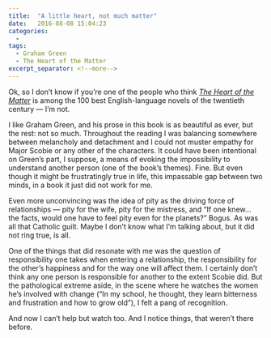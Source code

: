 ```yaml
---
title:  "A little heart, not much matter"
date:   2016-08-08 15:04:23
categories:
  -
tags:
  - Graham Green
  - The Heart of the Matter
excerpt_separator: <!--more-->
---
```

Ok, so I don’t know if you’re one of the people who think *[The Heart of the Matter](http://amzn.to/2bQNEFN)* is among the 100 best English-language novels of the twentieth century — I’m not.<!--more-->

I like Graham Green, and his prose in this book is as beautiful as ever, but the rest: not so much. Throughout the reading I was balancing somewhere between melancholy and detachment and I could not muster empathy for Major Scobie or any other of the characters. It could have been intentional on Green’s part, I suppose, a means of evoking the impossibility to understand another person (one of the book’s themes). Fine. But even though it might be frustratingly true in life, this impassable gap between two minds, in a book it just did not work for me.

Even more unconvincing was the idea of pity as the driving force of relationships — pity for the wife, pity for the mistress, and “If one knew… the facts, would one have to feel pity even for the planets?” Bogus. As was all that Catholic guilt. Maybe I don’t know what I’m talking about, but it did not ring true, is all.

One of the things that did resonate with me was the question of responsibility one takes when entering a relationship, the responsibility for the other’s happiness and for the way one will affect them. I certainly don’t think any one person is responsible for another to the extent Scobie did. But the pathological extreme aside, in the scene where he watches the women he’s involved with change (“In my school, he thought, they learn bitterness and frustration and how to grow old”), I felt a pang of recognition.

And now I can’t help but watch too. And I notice things, that weren’t there before.
